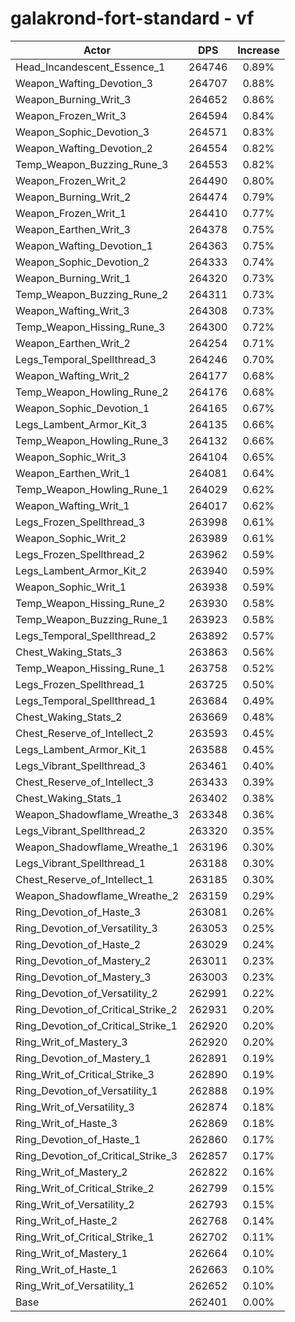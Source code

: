 # galakrond-fort-standard - vf
| Actor | DPS | Increase |
|---|:---:|:---:|
|Head_Incandescent_Essence_1|264746|0.89%|
|Weapon_Wafting_Devotion_3|264707|0.88%|
|Weapon_Burning_Writ_3|264652|0.86%|
|Weapon_Frozen_Writ_3|264594|0.84%|
|Weapon_Sophic_Devotion_3|264571|0.83%|
|Weapon_Wafting_Devotion_2|264554|0.82%|
|Temp_Weapon_Buzzing_Rune_3|264553|0.82%|
|Weapon_Frozen_Writ_2|264490|0.80%|
|Weapon_Burning_Writ_2|264474|0.79%|
|Weapon_Frozen_Writ_1|264410|0.77%|
|Weapon_Earthen_Writ_3|264378|0.75%|
|Weapon_Wafting_Devotion_1|264363|0.75%|
|Weapon_Sophic_Devotion_2|264333|0.74%|
|Weapon_Burning_Writ_1|264320|0.73%|
|Temp_Weapon_Buzzing_Rune_2|264311|0.73%|
|Weapon_Wafting_Writ_3|264308|0.73%|
|Temp_Weapon_Hissing_Rune_3|264300|0.72%|
|Weapon_Earthen_Writ_2|264254|0.71%|
|Legs_Temporal_Spellthread_3|264246|0.70%|
|Weapon_Wafting_Writ_2|264177|0.68%|
|Temp_Weapon_Howling_Rune_2|264176|0.68%|
|Weapon_Sophic_Devotion_1|264165|0.67%|
|Legs_Lambent_Armor_Kit_3|264135|0.66%|
|Temp_Weapon_Howling_Rune_3|264132|0.66%|
|Weapon_Sophic_Writ_3|264104|0.65%|
|Weapon_Earthen_Writ_1|264081|0.64%|
|Temp_Weapon_Howling_Rune_1|264029|0.62%|
|Weapon_Wafting_Writ_1|264017|0.62%|
|Legs_Frozen_Spellthread_3|263998|0.61%|
|Weapon_Sophic_Writ_2|263989|0.61%|
|Legs_Frozen_Spellthread_2|263962|0.59%|
|Legs_Lambent_Armor_Kit_2|263940|0.59%|
|Weapon_Sophic_Writ_1|263938|0.59%|
|Temp_Weapon_Hissing_Rune_2|263930|0.58%|
|Temp_Weapon_Buzzing_Rune_1|263923|0.58%|
|Legs_Temporal_Spellthread_2|263892|0.57%|
|Chest_Waking_Stats_3|263863|0.56%|
|Temp_Weapon_Hissing_Rune_1|263758|0.52%|
|Legs_Frozen_Spellthread_1|263725|0.50%|
|Legs_Temporal_Spellthread_1|263684|0.49%|
|Chest_Waking_Stats_2|263669|0.48%|
|Chest_Reserve_of_Intellect_2|263593|0.45%|
|Legs_Lambent_Armor_Kit_1|263588|0.45%|
|Legs_Vibrant_Spellthread_3|263461|0.40%|
|Chest_Reserve_of_Intellect_3|263433|0.39%|
|Chest_Waking_Stats_1|263402|0.38%|
|Weapon_Shadowflame_Wreathe_3|263348|0.36%|
|Legs_Vibrant_Spellthread_2|263320|0.35%|
|Weapon_Shadowflame_Wreathe_1|263196|0.30%|
|Legs_Vibrant_Spellthread_1|263188|0.30%|
|Chest_Reserve_of_Intellect_1|263185|0.30%|
|Weapon_Shadowflame_Wreathe_2|263159|0.29%|
|Ring_Devotion_of_Haste_3|263081|0.26%|
|Ring_Devotion_of_Versatility_3|263053|0.25%|
|Ring_Devotion_of_Haste_2|263029|0.24%|
|Ring_Devotion_of_Mastery_2|263011|0.23%|
|Ring_Devotion_of_Mastery_3|263003|0.23%|
|Ring_Devotion_of_Versatility_2|262991|0.22%|
|Ring_Devotion_of_Critical_Strike_2|262931|0.20%|
|Ring_Devotion_of_Critical_Strike_1|262920|0.20%|
|Ring_Writ_of_Mastery_3|262920|0.20%|
|Ring_Devotion_of_Mastery_1|262891|0.19%|
|Ring_Writ_of_Critical_Strike_3|262890|0.19%|
|Ring_Devotion_of_Versatility_1|262888|0.19%|
|Ring_Writ_of_Versatility_3|262874|0.18%|
|Ring_Writ_of_Haste_3|262869|0.18%|
|Ring_Devotion_of_Haste_1|262860|0.17%|
|Ring_Devotion_of_Critical_Strike_3|262857|0.17%|
|Ring_Writ_of_Mastery_2|262822|0.16%|
|Ring_Writ_of_Critical_Strike_2|262799|0.15%|
|Ring_Writ_of_Versatility_2|262793|0.15%|
|Ring_Writ_of_Haste_2|262768|0.14%|
|Ring_Writ_of_Critical_Strike_1|262702|0.11%|
|Ring_Writ_of_Mastery_1|262664|0.10%|
|Ring_Writ_of_Haste_1|262663|0.10%|
|Ring_Writ_of_Versatility_1|262652|0.10%|
|Base|262401|0.00%|

